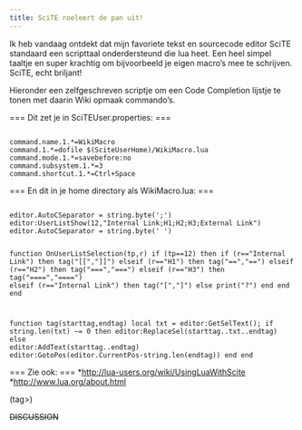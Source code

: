 ```yaml
---
title: SciTE roeleert de pan uit!
---
```

Ik heb vandaag ontdekt dat mijn favoriete tekst en sourcecode editor SciTE standaard een scripttaal onderdersteund die lua heet. Een heel simpel taaltje en super krachtig om bijvoorbeeld je eigen macro’s mee te schrijven. SciTE, echt briljant!

Hieronder een zelfgeschreven scriptje om een Code Completion lijstje te tonen met daarin Wiki opmaak commando’s.

=== Dit zet je in SciTEUser.properties: ===

<code>
command.name.1.*=WikiMacro
command.1.*=dofile $(SciteUserHome)/WikiMacro.lua
command.mode.1.*=savebefore:no
command.subsystem.1.*=3
command.shortcut.1.*=Ctrl+Space
</code>

=== En dit in je home directory als WikiMacro.lua: ===

<code lua>
editor.AutoCSeparator = string.byte(';')
editor:UserListShow(12,"Internal Link;H1;H2;H3;External Link")
editor.AutoCSeparator = string.byte(' ')

function OnUserListSelection(tp,r)
   if (tp==12) then
	if      (r=="Internal Link") then tag("[[","]]")
	elseif  (r=="H1")            then tag("==","==")
	elseif  (r=="H2")            then tag("===","===")
	elseif  (r=="H3")            then tag("====","====")
	elseif  (r=="Internal Link") then tag("[","]")
	else print("?")
	end
   end
end

function tag(starttag,endtag)
   local txt = editor:GetSelText();
   if string.len(txt) ~= 0 then
	editor:ReplaceSel(starttag..txt..endtag)
   else
	editor:AddText(starttag..endtag)
	editor:GotoPos(editor.CurrentPos-string.len(endtag))
   end
end
</code>

=== Zie ook: ===
*http://lua-users.org/wiki/UsingLuaWithScite
*http://www.lua.org/about.html



(tag>)


~~DISCUSSION~~
